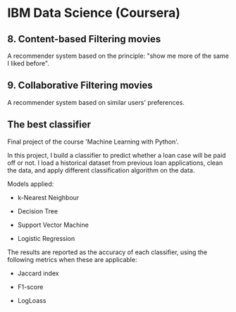 # IBM Data Science (Coursera)

## 8. Content-based Filtering movies
A recommender system based on the principle: "show me more of the same I liked before".

## 9. Collaborative Filtering movies
A recommender system based on similar users' preferences.

## The best classifier
Final project of the course 'Machine Learning with Python'.

In this project, I build a classifier to predict whether a loan case will be paid off or not. I load a historical dataset from previous loan applications, clean the data, and apply different classification algorithm on the data. 

Models applied:

* k-Nearest Neighbour

* Decision Tree

* Support Vector Machine

* Logistic Regression

The results are reported as the accuracy of each classifier, using the following metrics when these are applicable:

* Jaccard index

* F1-score

* LogLoass
